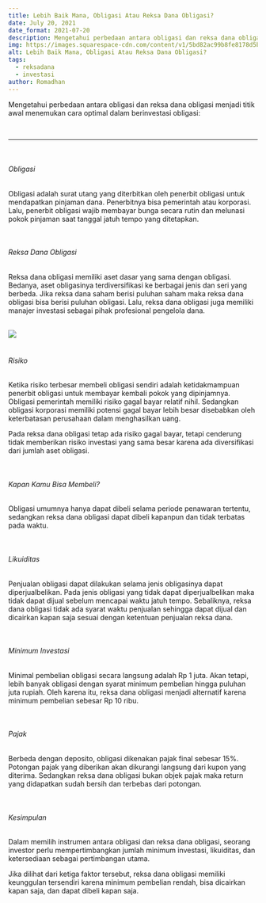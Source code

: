 ```yaml
---
title: Lebih Baik Mana, Obligasi Atau Reksa Dana Obligasi?
date: July 20, 2021
date_format: 2021-07-20
description: Mengetahui perbedaan antara obligasi dan reksa dana obligasi dapat menjadi titik awal menemukan cara optimal dalam berinvestasi obligasi.
img: https://images.squarespace-cdn.com/content/v1/5bd82ac99b8fe8178d5bc6e9/1626653161092-37T6RINM8M1IWB4YUAQV/unsplash-image-dAmHWsRYP9c.jpg?format=2500w
alt: Lebih Baik Mana, Obligasi Atau Reksa Dana Obligasi?
tags: 
  - reksadana
  - investasi
author: Romadhan
---
```


<div class="text-justify grid gap-4">
  <p>Mengetahui perbedaan antara obligasi dan reksa dana obligasi menjadi titik awal menemukan cara optimal dalam berinvestasi obligasi: </p>
</div>

<br>
<hr>
<br>

<div class="text-justify grid gap-4">
  <h6 class="ft-h text-primary font-bold">Obligasi</h6>
  <p>Obligasi adalah surat utang yang diterbitkan oleh penerbit obligasi untuk mendapatkan pinjaman dana. Penerbitnya bisa pemerintah atau korporasi. Lalu, penerbit obligasi wajib membayar bunga secara rutin dan melunasi pokok pinjaman saat tanggal jatuh tempo yang ditetapkan.</p>
</div>

<br>

<div class="text-justify grid gap-4">
  <h6 class="ft-h text-primary font-bold">Reksa Dana Obligasi</h6>
  <p>Reksa dana obligasi memiliki aset dasar yang sama dengan obligasi. Bedanya, aset obligasinya terdiversifikasi ke berbagai jenis dan seri yang berbeda. Jika reksa dana saham berisi puluhan saham maka reksa dana obligasi bisa berisi puluhan obligasi. Lalu, reksa dana obligasi juga memiliki manajer investasi sebagai pihak profesional pengelola dana.</p>
</div>

<br>

<div class="text-justify grid gap-4">
  <img src="https://images.squarespace-cdn.com/content/v1/5bd82ac99b8fe8178d5bc6e9/1626622715334-QY3ZLGKFRHZHPWR1N4KY/Screenshot_18.png?format=1000w" class="article-img-horizontal">
</div>

<br>

<div class="text-justify grid gap-4">
  <h6 class="ft-h text-primary font-bold">Risiko</h6>
  <p>Ketika risiko terbesar membeli obligasi sendiri  adalah ketidakmampuan penerbit obligasi untuk membayar kembali pokok yang dipinjamnya. Obligasi pemerintah memiliki risiko gagal bayar relatif nihil. Sedangkan obligasi korporasi memiliki potensi gagal bayar lebih besar  disebabkan oleh keterbatasan  perusahaan dalam menghasilkan uang.</p>
  <p>Pada reksa dana obligasi tetap ada risiko gagal bayar, tetapi cenderung tidak memberikan risiko investasi yang sama besar karena ada diversifikasi dari jumlah aset obligasi.</p>
</div>

<br>

<div class="text-justify grid gap-4">
  <h6 class="ft-h text-primary font-bold">Kapan Kamu Bisa Membeli?</h6>
  <p>Obligasi umumnya hanya dapat dibeli selama periode penawaran tertentu, sedangkan reksa dana obligasi dapat dibeli kapanpun dan tidak terbatas pada waktu.</p>
</div>

<br>

<div class="text-justify grid gap-4">
  <h6 class="ft-h text-primary font-bold">Likuiditas</h6>
  <p>Penjualan obligasi dapat dilakukan selama jenis obligasinya dapat diperjualbelikan. Pada jenis obligasi yang tidak dapat diperjualbelikan maka tidak dapat dijual sebelum mencapai waktu jatuh tempo. Sebaliknya, reksa dana obligasi tidak ada syarat waktu penjualan sehingga dapat dijual dan dicairkan kapan saja sesuai dengan ketentuan penjualan reksa dana.</p>
</div>

<br>

<div class="text-justify grid gap-4">
  <h6 class="ft-h text-primary font-bold">Minimum Investasi</h6>
  <p>Minimal pembelian obligasi secara langsung adalah Rp 1 juta. Akan tetapi, lebih banyak obligasi dengan syarat minimum pembelian hingga puluhan juta rupiah. Oleh karena itu, reksa dana obligasi menjadi alternatif karena minimum pembelian sebesar Rp 10 ribu.</p>
</div>

<br>

<div class="text-justify grid gap-4">
  <h6 class="ft-h text-primary font-bold">Pajak</h6>
  <p>Berbeda dengan deposito, obligasi dikenakan pajak final sebesar 15%. Potongan pajak yang diberikan akan dikurangi langsung dari kupon yang diterima. Sedangkan reksa dana obligasi bukan objek pajak maka return yang didapatkan sudah bersih dan terbebas dari potongan.</p>
</div>

<br>

<div class="text-justify grid gap-4">
  <h6 class="ft-h text-primary font-bold">Kesimpulan</h6>
  <p>Dalam memilih instrumen antara obligasi dan reksa dana obligasi, seorang investor perlu mempertimbangkan jumlah minimum investasi, likuiditas, dan ketersediaan sebagai pertimbangan utama.</p>
  <p>Jika dilihat dari ketiga faktor tersebut, reksa dana obligasi memiliki keunggulan tersendiri karena minimum pembelian rendah, bisa dicairkan kapan saja, dan dapat dibeli kapan saja. </p>
</div>